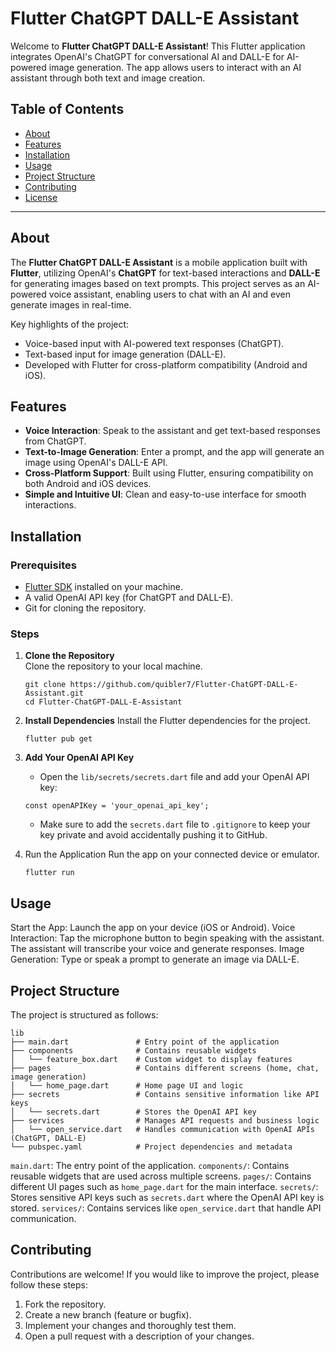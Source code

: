 # Flutter ChatGPT DALL-E Assistant

Welcome to **Flutter ChatGPT DALL-E Assistant**! This Flutter application integrates OpenAI's ChatGPT for conversational AI and DALL-E for AI-powered image generation. The app allows users to interact with an AI assistant through both text and image creation.

## Table of Contents

- [About](#about)
- [Features](#features)
- [Installation](#installation)
- [Usage](#usage)
- [Project Structure](#project-structure)
- [Contributing](#contributing)
- [License](#license)

---

## About

The **Flutter ChatGPT DALL-E Assistant** is a mobile application built with **Flutter**, utilizing OpenAI's **ChatGPT** for text-based interactions and **DALL-E** for generating images based on text prompts. This project serves as an AI-powered voice assistant, enabling users to chat with an AI and even generate images in real-time.

Key highlights of the project:
- Voice-based input with AI-powered text responses (ChatGPT).
- Text-based input for image generation (DALL-E).
- Developed with Flutter for cross-platform compatibility (Android and iOS).

## Features

- **Voice Interaction**: Speak to the assistant and get text-based responses from ChatGPT.
- **Text-to-Image Generation**: Enter a prompt, and the app will generate an image using OpenAI's DALL-E API.
- **Cross-Platform Support**: Built using Flutter, ensuring compatibility on both Android and iOS devices.
- **Simple and Intuitive UI**: Clean and easy-to-use interface for smooth interactions.

## Installation

### Prerequisites

- [Flutter SDK](https://flutter.dev/docs/get-started/install) installed on your machine.
- A valid OpenAI API key (for ChatGPT and DALL-E).
- Git for cloning the repository.

### Steps

1. **Clone the Repository**  
   Clone the repository to your local machine.
   
   ```
   git clone https://github.com/quibler7/Flutter-ChatGPT-DALL-E-Assistant.git
   cd Flutter-ChatGPT-DALL-E-Assistant
   ```
   
3. **Install Dependencies**
   Install the Flutter dependencies for the project.
   
   ```
   flutter pub get
   ```
   
5. **Add Your OpenAI API Key**
   - Open the `lib/secrets/secrets.dart` file and add your OpenAI API key:
   ```
   const openAPIKey = 'your_openai_api_key';
   ```
   
   - Make sure to add the `secrets.dart` file to `.gitignore` to keep your key private and avoid accidentally pushing it to GitHub.

     
6. Run the Application
   Run the app on your connected device or emulator.
   
   ```
   flutter run
   ```

## Usage

Start the App: Launch the app on your device (iOS or Android).
Voice Interaction: Tap the microphone button to begin speaking with the assistant. The assistant will transcribe your voice and generate responses.
Image Generation: Type or speak a prompt to generate an image via DALL-E.

## Project Structure

The project is structured as follows:

```
lib
├── main.dart               # Entry point of the application
├── components              # Contains reusable widgets
│   └── feature_box.dart    # Custom widget to display features
├── pages                   # Contains different screens (home, chat, image generation)
│   └── home_page.dart      # Home page UI and logic
├── secrets                 # Contains sensitive information like API keys
│   └── secrets.dart        # Stores the OpenAI API key
├── services                # Manages API requests and business logic
│   └── open_service.dart   # Handles communication with OpenAI APIs (ChatGPT, DALL-E)
└── pubspec.yaml            # Project dependencies and metadata
```

`main.dart`: The entry point of the application.
`components/`: Contains reusable widgets that are used across multiple screens.
`pages/`: Contains different UI pages such as `home_page.dart` for the main interface.
`secrets/`: Stores sensitive API keys such as `secrets.dart` where the OpenAI API key is stored.
`services/`: Contains services like `open_service.dart` that handle API communication.

## Contributing

Contributions are welcome! If you would like to improve the project, please follow these steps:

1. Fork the repository.
2. Create a new branch (feature or bugfix).
3. Implement your changes and thoroughly test them.
4. Open a pull request with a description of your changes.

